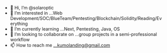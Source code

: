 - 👋 Hi, I’m @solaroptic
- 👀 I’m interested in ...Web Development/SOC/BlueTeam/Pentesting/Blockchain/Solidity/Reading/Everything
- 🌱 I’m currently learning ...Next, Pentesting, Java, OS
- 💞️ I’m looking to collaborate on ...group projects in a semi-professional workflow
- 📫 How to reach me ...kumolanding@gmail.com

<!---
solaroptic/solaroptic is a ✨ special ✨ repository because its `README.md` (this file) appears on your GitHub profile.
You can click the Preview link to take a look at your changes.
--->
